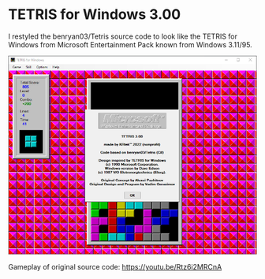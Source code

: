 # TETRIS for Windows 3.00

I restyled the benryan03/Tetris source code to look like the TETRIS for Windows from Microsoft Entertainment Pack known from Windows 3.11/95.

![](https://raw.githubusercontent.com/KRtkovo-eu/Tetris/master/screenshot.png)

Gameplay of original source code: https://youtu.be/Rtz6i2MRCnA
